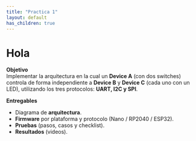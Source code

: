 ```yaml
---
title: "Practica 1"
layout: default
has_children: true
---
```


# Hola

**Objetivo**  
Implementar la arquitectura en la cual un **Device A** (con dos switches) controla de forma independiente a **Device B** y **Device C** (cada uno con un LED), utilizando los tres protocolos: **UART, I2C y SPI**.

**Entregables**
- Diagrama de **arquitectura**.  
- **Firmware** por plataforma y protocolo (Nano / RP2040 / ESP32).  
- **Pruebas** (pasos, casos y checklist).  
- **Resultados** (videos).  
